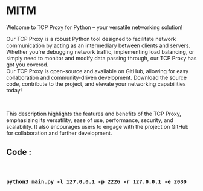 # MITM
Welcome to TCP Proxy for Python – your versatile networking solution!<br>

Our TCP Proxy is a robust Python tool designed to facilitate network communication by acting as an intermediary between clients and servers. Whether you're debugging network traffic, implementing load balancing, or simply need to monitor and modify data passing through, our TCP Proxy has got you covered.
<br>
Our TCP Proxy is open-source and available on GitHub, allowing for easy collaboration and community-driven development. Download the source code, contribute to the project, and elevate your networking capabilities today!

<br>

This description highlights the features and benefits of the TCP Proxy, emphasizing its versatility, ease of use, performance, security, and scalability. It also encourages users to engage with the project on GitHub for collaboration and further development.

<h2>Code : </h2><br>
<h3><code>python3 main.py -l 127.0.0.1 -p 2226 -r 127.0.0.1 -e 2080</code></h3>

